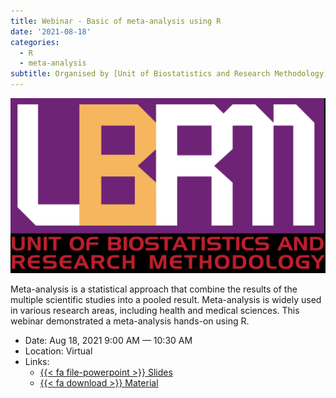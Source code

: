 ```yaml
---
title: Webinar - Basic of meta-analysis using R
date: '2021-08-18'
categories: 
  - R
  - meta-analysis
subtitle: Organised by [Unit of Biostatistics and Research Methodology](https://medic.usm.my/biostat/en/aboutus/about), School of Medical Sciences, USM
---
```


![](featured.jpg)

Meta-analysis is a statistical approach that combine the results of the multiple scientific studies into a pooled result. Meta-analysis is widely used in various research areas, including health and medical sciences. This webinar demonstrated a meta-analysis hands-on using R.

-   Date: Aug 18, 2021 9:00 AM — 10:30 AM
-   Location: Virtual
-   Links:
    -   [{{< fa file-powerpoint >}} Slides](https://github.com/tengku-hanis/basic-MA-biostat/blob/main/Slide-basic-MA.pdf)
    -   [{{< fa download >}} Material](https://github.com/tengku-hanis/basic-MA-biostat)
